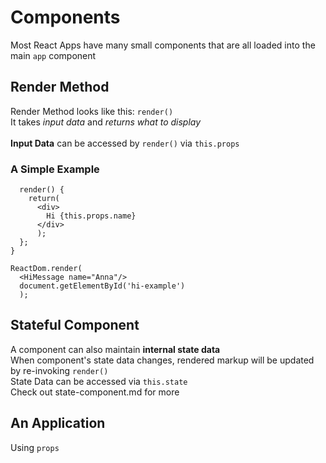 # Components
Most React Apps have many small components that are all loaded into the main `app` component

## Render Method
Render Method looks like this: ```render()``` <br>
It takes *input data* and *returns what to display*
<br>
<br>
**Input Data** can be accessed by ```render()``` via ```this.props```

### A Simple Example

```class HiMessage extends React.Component {
  render() {
    return(
      <div>
        Hi {this.props.name}
      </div>
      );
  };
}

ReactDom.render(
  <HiMessage name="Anna"/>
  document.getElementById('hi-example')
  );
  ```
## Stateful Component
A component can also maintain **internal state data**
<br>
When component's state data changes, rendered markup will be updated by re-invoking ```render()```
<br>
State Data can be accessed via ```this.state```
<br>
Check out state-component.md for more


## An Application
Using `props`
